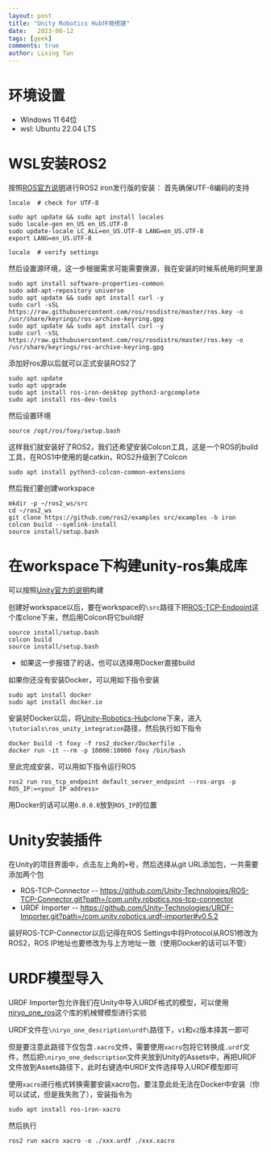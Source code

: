 ```yaml
---
layout: post
title: "Unity Robotics Hub环境搭建"
date:   2023-06-12
tags: [geek]
comments: true
author: Lixing Tan
---
```


<!-- more -->
# 环境设置
- Windows 11 64位
- wsl: Ubuntu 22.04 LTS

# WSL安装ROS2
按照<a href="http://docs.ros.org/en/foxy/Installation/Ubuntu-Install-Debians.html#install-ros-2-packages">ROS官方说明</a>进行ROS2 iron发行版的安装：
首先确保UTF-8编码的支持
```shell
locale  # check for UTF-8

sudo apt update && sudo apt install locales
sudo locale-gen en_US en_US.UTF-8
sudo update-locale LC_ALL=en_US.UTF-8 LANG=en_US.UTF-8
export LANG=en_US.UTF-8

locale  # verify settings
```
然后设置源环境，这一步根据需求可能需要换源，我在安装的时候系统用的阿里源
```shell
sudo apt install software-properties-common
sudo add-apt-repository universe
sudo apt update && sudo apt install curl -y
sudo curl -sSL https://raw.githubusercontent.com/ros/rosdistro/master/ros.key -o /usr/share/keyrings/ros-archive-keyring.gpg
sudo apt update && sudo apt install curl -y
sudo curl -sSL https://raw.githubusercontent.com/ros/rosdistro/master/ros.key -o /usr/share/keyrings/ros-archive-keyring.gpg
```
添加好ros源以后就可以正式安装ROS2了
```shell
sudo apt update
sudo apt upgrade
sudo apt install ros-iron-desktop python3-argcomplete
sudo apt install ros-dev-tools
```
然后设置环境
```shell
source /opt/ros/foxy/setup.bash
```
这样我们就安装好了ROS2，我们还希望安装Colcon工具，这是一个ROS的build工具，在ROS1中使用的是catkin，ROS2升级到了Colcon
```shell
sudo apt install python3-colcon-common-extensions
```
然后我们要创建workspace
```shell
mkdir -p ~/ros2_ws/src
cd ~/ros2_ws
git clone https://github.com/ros2/examples src/examples -b iron
colcon build --symlink-install
source install/setup.bash
```

# 在workspace下构建unity-ros集成库
可以按照<a href="https://github.com/Unity-Technologies/Unity-Robotics-Hub/blob/main/tutorials/ros_unity_integration/setup.md">Unity官方的说明</a>构建

创建好workspace以后，要在workspace的`\src`路径下把<a href="https://github.com/Unity-Technologies/ROS-TCP-Endpoint.git">ROS-TCP-Endpoint</a>这个库clone下来，然后用Colcon将它build好
```shell
source install/setup.bash
colcon build
source install/setup.bash
```
* 如果这一步报错了的话，也可以选择用Docker直接build

如果你还没有安装Docker，可以用如下指令安装
```shell
sudo apt install docker
sudo apt install docker.io
```
安装好Docker以后，将<a href="https://github.com/Unity-Technologies/Unity-Robotics-Hub.git">Unity-Robotics-Hub</a>clone下来，进入`\tutorials\ros_unity_integration`路径，然后执行如下指令
```shell
docker build -t foxy -f ros2_docker/Dockerfile .
docker run -it --rm -p 10000:10000 foxy /bin/bash
```
至此完成安装，可以用如下指令运行ROS
```shell
ros2 run ros_tcp_endpoint default_server_endpoint --ros-args -p ROS_IP:=<your IP address>
```
用Docker的话可以用`0.0.0.0`放到`ROS_IP`的位置

# Unity安装插件
在Unity的项目界面中，点击左上角的`+`号，然后选择从git URL添加包，一共需要添加两个包
- ROS-TCP-Connector -- https://github.com/Unity-Technologies/ROS-TCP-Connector.git?path=/com.unity.robotics.ros-tcp-connector
- URDF Importer -- https://github.com/Unity-Technologies/URDF-Importer.git?path=/com.unity.robotics.urdf-importer#v0.5.2

装好ROS-TCP-Connector以后记得在ROS Settings中将Protocol从ROS1修改为ROS2，ROS IP地址也要修改为与上方地址一致（使用Docker的话可以不管）

# URDF模型导入
URDF Importer包允许我们在Unity中导入URDF格式的模型，可以使用<a href ="https://github.com/NiryoRobotics/niryo_one_ros.git">niryo_one_ros</a>这个库的机械臂模型进行实验

URDF文件在`\niryo_one_description\urdf\`路径下，`v1`和`v2`版本择其一即可

但是要注意此路径下仅包含`.xacro`文件，需要使用`xacro`包将它转换成`.urdf`文件，然后把`\niryo_one_dedscription`文件夹放到Unity的Assets中，再把URDF文件放到Assets路径下，此时右键选中URDF文件选择导入URDF模型即可

使用`xacro`进行格式转换需要安装xacro包，要注意此处无法在Docker中安装（你可以试试，但是我失败了），安装指令为
```shell
sudo apt install ros-iron-xacro
```
然后执行
```shell
ros2 run xacro xacro -o ./xxx.urdf ./xxx.xacro 
```